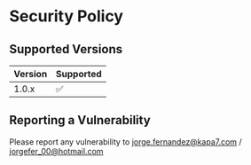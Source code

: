 # Security Policy

## Supported Versions

| Version | Supported          |
| ------- | ------------------ |
| 1.0.x   | :white_check_mark: |

## Reporting a Vulnerability

Please report any vulnerability to jorge.fernandez@kapa7.com / jorgefer_00@hotmail.com
